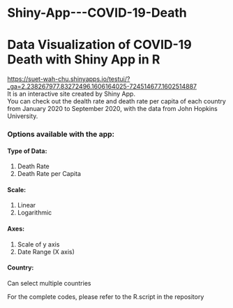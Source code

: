 # Shiny-App---COVID-19-Death
# Data Visualization of COVID-19 Death with Shiny App in R

https://suet-wah-chu.shinyapps.io/testui/?_ga=2.238267977.83272496.1606164025-724514677.1602514887 \
It is an interactive site created by Shiny App. 	\
You can check out the dealth rate and death rate per capita of each country from January 2020 to September 2020,
with the data from John Hopkins University.

### Options available with the app:
#### Type of Data:
1) Death Rate
2) Death Rate per Capita

#### Scale: 
1) Linear
2) Logarithmic

#### Axes:
1) Scale of y axis
2) Date Range (X axis)

#### Country:
Can select multiple countries 

For the complete codes, please refer to the R.script in the repository
